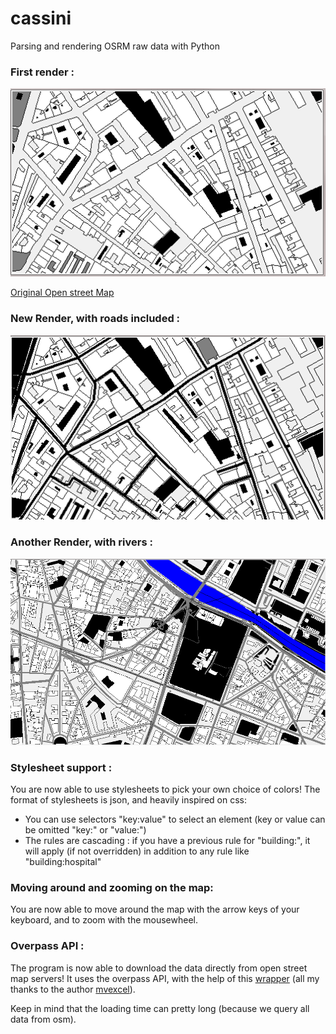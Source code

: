 # cassini
Parsing and rendering OSRM raw data with Python

### First render :
![Capture](/images/capture1.png)

[Original Open street Map](http://www.openstreetmap.org/export#map=18/48.85470/2.37355)

### New Render, with roads included :
![Capture](/images/Capture2.PNG)

### Another Render, with rivers : 
![Capture](/images/Capture3.PNG)

### Stylesheet support :
You are now able to use stylesheets to pick your own choice of colors!
The format of stylesheets is json, and heavily inspired on css:
* You can use selectors "key:value" to select an element (key or value can be omitted "key:" or "value:")
* The rules are cascading : if you have a previous rule for "building:", it will apply (if not overridden) in addition to any rule like "building:hospital"

### Moving around and zooming on the map:
You are now able to move around the map with the arrow keys of your keyboard, and to zoom with the mousewheel.


### Overpass API : 
The program is now able to download the data directly from open street map servers!
It uses the overpass API, with the help of this [wrapper](https://github.com/mvexel/overpass-api-python-wrapper) 
(all my thanks to the author [mvexcel](https://github.com/mvexel)).

Keep in mind that the loading time can pretty long (because we query all data from osm).